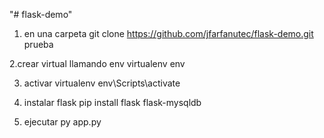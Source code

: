 "# flask-demo" 

1. en una carpeta
git clone https://github.com/jfarfanutec/flask-demo.git prueba

2.crear virtual llamando env
virtualenv env

3. activar virtualenv
env\Scripts\activate

4. instalar flask
pip install flask flask-mysqldb

5. ejecutar
py app.py
